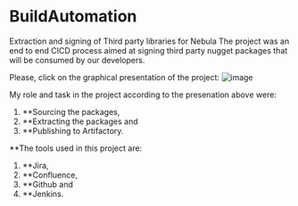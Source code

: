 # BuildAutomation
Extraction and signing of Third party libraries for Nebula
The project was an end to end CICD process aimed at signing third party nugget packages that will be consumed by our developers.

Please, click on the graphical presentation of the project:
![image](https://user-images.githubusercontent.com/18734108/143785563-cb84bd81-2d94-4a61-93bf-1802c57fe240.png)

My role and task in the project according to the presenation above were:
1. **Sourcing the packages, 
2. **Extracting the packages and 
3. **Publishing to Artifactory. 

**The tools used in this project are:
1. **Jira, 
2. **Confluence, 
3. **Github and 
4. **Jenkins.








